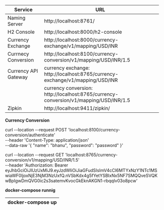
|Service                        |URL                                                                                    |
|-------------------------------|---------------------------------------------------------------------------------------|
|Naming Server                  |http://localhost:8761/                                                                 |
|H2 Console                     |http://localhost:8000/h2-console                                                       |
|Currency Exchange              |http://localhost:8000/currency-exchange/v1/mapping/USD/INR                             |
|Currnecy Conversion            |http://localhost:8100/currency-conversion/v1/mapping/USD/INR/1.5                       |
|Currency API Gateway           |currency exchange: http://localhost:8765/currency-exchange/v1/mapping/USD/INR          |
|                               |currency conversion: http://localhost:8765/currency-conversion/v1/mapping/USD/INR/1.5  |  
|Zipkin                         |http://localhost:9411/zipkin/                                                          |

**Currency Conversion**

curl --location --request POST 'localhost:8100/currency-conversion/authenticate' \
--header 'Content-Type: application/json' \
--data-raw '{
    "name": "bhanu",
    "password": "password"
}'

curl --location --request GET 'localhost:8765/currency-conversion/v1/mapping/USD/INR/1.5' \
--header 'Authorization: Bearer eyJhbGciOiJIUzUxMiJ9.eyJzdWIiOiJiaGFudSIsImV4cCI6MTYxNzY1NTc1MSwiaWF0IjoxNjE3NjM3NzUxfQ.nVSbKdx4g5fYetYSBIxNx5NF7SMQQveSVQKwBpIgwDmQVG0ic2s3satemvKvocGkEknAKGN1-rbqqlv03o8pcw'


**docker-compose runnig**

|docker-compose up                    |
|-------------------------------------|
